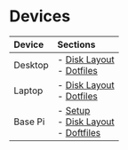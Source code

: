 # Devices

| Device | Sections |
| :--- | :--- |
| Desktop | - [Disk Layout](./desktop_pc/sections/disks)</br>- [Dotfiles](./desktop_pc/sections/dotfiles) |
| Laptop | - [Disk Layout](./laptop/sections/disks)</br>- [Dotfiles](./laptop/sections/dotfiles) |
| Base Pi | - [Setup](./pi/sections/disks)</br>- [Disk Layout](./pi/sections/disks)</br>- [Doftfiles](./pi/sections/dotfiles)
